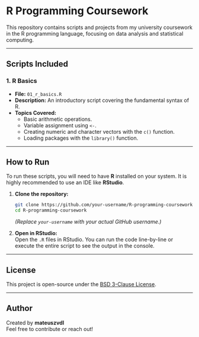 # R Programming Coursework

This repository contains scripts and projects from my university coursework in the R programming language, focusing on data analysis and statistical computing.

---

## Scripts Included

### 1. R Basics
* **File:** `01_r_basics.R`  
* **Description:** An introductory script covering the fundamental syntax of R.  
* **Topics Covered:**
  - Basic arithmetic operations.
  - Variable assignment using `<-`.
  - Creating numeric and character vectors with the `c()` function.
  - Loading packages with the `library()` function.

---

## How to Run

To run these scripts, you will need to have **R** installed on your system. It is highly recommended to use an IDE like **RStudio**.

1. **Clone the repository:**
   ```bash
   git clone https://github.com/your-username/R-programming-coursework.git
   cd R-programming-coursework
   ```
   *(Replace `your-username` with your actual GitHub username.)*

2. **Open in RStudio:**  
   Open the `.R` files in RStudio. You can run the code line-by-line or execute the entire script to see the output in the console.

---

## License

This project is open-source under the [BSD 3-Clause License](LICENSE).

---

## Author

Created by **mateuszvdl**  
Feel free to contribute or reach out!
